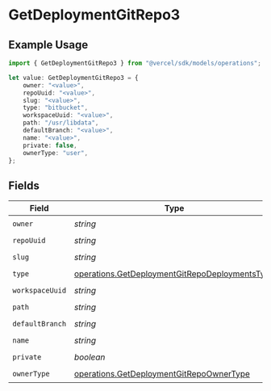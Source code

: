 # GetDeploymentGitRepo3

## Example Usage

```typescript
import { GetDeploymentGitRepo3 } from "@vercel/sdk/models/operations";

let value: GetDeploymentGitRepo3 = {
    owner: "<value>",
    repoUuid: "<value>",
    slug: "<value>",
    type: "bitbucket",
    workspaceUuid: "<value>",
    path: "/usr/libdata",
    defaultBranch: "<value>",
    name: "<value>",
    private: false,
    ownerType: "user",
};
```

## Fields

| Field                                                                                                            | Type                                                                                                             | Required                                                                                                         | Description                                                                                                      |
| ---------------------------------------------------------------------------------------------------------------- | ---------------------------------------------------------------------------------------------------------------- | ---------------------------------------------------------------------------------------------------------------- | ---------------------------------------------------------------------------------------------------------------- |
| `owner`                                                                                                          | *string*                                                                                                         | :heavy_check_mark:                                                                                               | N/A                                                                                                              |
| `repoUuid`                                                                                                       | *string*                                                                                                         | :heavy_check_mark:                                                                                               | N/A                                                                                                              |
| `slug`                                                                                                           | *string*                                                                                                         | :heavy_check_mark:                                                                                               | N/A                                                                                                              |
| `type`                                                                                                           | [operations.GetDeploymentGitRepoDeploymentsType](../../models/operations/getdeploymentgitrepodeploymentstype.md) | :heavy_check_mark:                                                                                               | N/A                                                                                                              |
| `workspaceUuid`                                                                                                  | *string*                                                                                                         | :heavy_check_mark:                                                                                               | N/A                                                                                                              |
| `path`                                                                                                           | *string*                                                                                                         | :heavy_check_mark:                                                                                               | N/A                                                                                                              |
| `defaultBranch`                                                                                                  | *string*                                                                                                         | :heavy_check_mark:                                                                                               | N/A                                                                                                              |
| `name`                                                                                                           | *string*                                                                                                         | :heavy_check_mark:                                                                                               | N/A                                                                                                              |
| `private`                                                                                                        | *boolean*                                                                                                        | :heavy_check_mark:                                                                                               | N/A                                                                                                              |
| `ownerType`                                                                                                      | [operations.GetDeploymentGitRepoOwnerType](../../models/operations/getdeploymentgitrepoownertype.md)             | :heavy_check_mark:                                                                                               | N/A                                                                                                              |